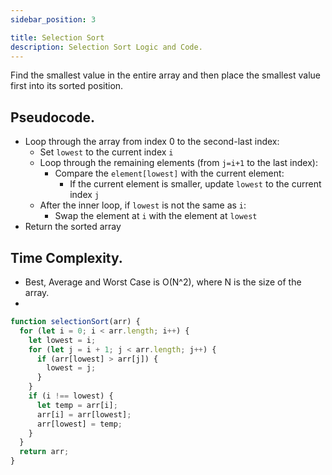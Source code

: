 ```yaml
---
sidebar_position: 3

title: Selection Sort
description: Selection Sort Logic and Code.
---
```


Find the smallest value in the entire array and then place the smallest value first into its sorted position. 

## Pseudocode.
- Loop through the array from index 0 to the second-last index:
    - Set `lowest` to the current index `i`
    - Loop through the remaining elements (from `j=i+1` to the last index):
        - Compare the `element[lowest]` with the current element:
            - If the current element is smaller, update `lowest` to the current index `j`
    - After the inner loop, if `lowest` is not the same as `i`:
        - Swap the element at `i` with the element at `lowest`
- Return the sorted array

## Time Complexity.
- Best, Average and Worst Case  is O(N^2), where N is the size of the array. 
- 


```js title='Selection Sort'
function selectionSort(arr) {
  for (let i = 0; i < arr.length; i++) {
    let lowest = i;
    for (let j = i + 1; j < arr.length; j++) {
      if (arr[lowest] > arr[j]) {
        lowest = j;
      }
    }
    if (i !== lowest) {
      let temp = arr[i];
      arr[i] = arr[lowest];
      arr[lowest] = temp;
    }
  }
  return arr;
}
```